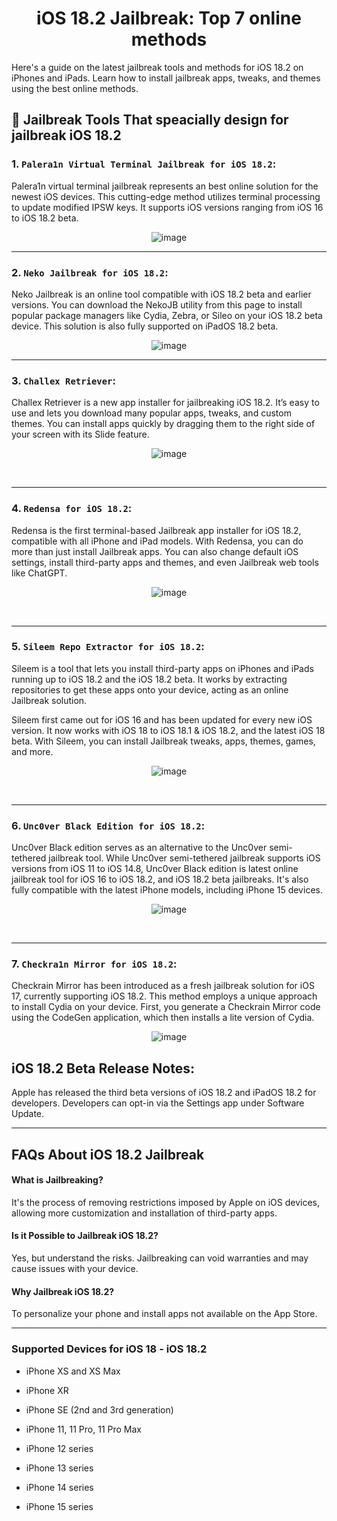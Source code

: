 <div align="center">

# iOS 18.2 Jailbreak: Top 7 online methods

</div>


Here's a guide on the latest jailbreak tools and methods for iOS 18.2 on iPhones and iPads. Learn how to install jailbreak apps, tweaks, and themes using the best online methods.

## 🌟 Jailbreak Tools That speacially design for jailbreak iOS 18.2

### 1. `Palera1n Virtual Terminal Jailbreak for iOS 18.2`:

Palera1n virtual terminal jailbreak represents an best online solution for the newest iOS devices. This cutting-edge method utilizes terminal processing to update modified IPSW keys. It supports iOS versions ranging from iOS 16 to iOS 18.2 beta.

<div align="center">

![image](https://github.com/Future-Jailbreak/ios-17-6-jailbreak/assets/172568410/4c03dded-9035-4a10-b8b2-255b3878d678)



</div>

<hr>

### 2. `Neko Jailbreak for iOS 18.2`:

Neko Jailbreak is an online tool compatible with iOS 18.2 beta and earlier versions. You can download the NekoJB utility from this page to install popular package managers like Cydia, Zebra, or Sileo on your iOS 18.2 beta device. This solution is also fully supported on iPadOS 18.2 beta.

<div align="center">

![image](https://github.com/user-attachments/assets/26ef92d6-86bb-44b3-8190-9d9b82ce7fcf)


</div>

<hr>

### 3. `Challex Retriever`:

Challex Retriever is a new app installer for jailbreaking iOS 18.2. It’s easy to use and lets you download many popular apps, tweaks, and custom themes. You can install apps quickly by dragging them to the right side of your screen with its Slide feature.

<div align="center">

![image](https://github.com/user-attachments/assets/7332a00d-bfb8-4775-a089-e0eb0b5a4219)


</div>
<br>

<hr>


### 4. `Redensa for iOS 18.2`:

Redensa is the first terminal-based Jailbreak app installer for iOS 18.2, compatible with all iPhone and iPad models. With Redensa, you can do more than just install Jailbreak apps. You can also change default iOS settings, install third-party apps and themes, and even Jailbreak web tools like ChatGPT.

<div align="center">

![image](https://github.com/Future-Jailbreak/ios-17-6-jailbreak/assets/172568410/6ad347aa-ac2b-4bd6-b085-a09e8c6743b0)



</div>

<br>

<hr>

### 5. `Sileem Repo Extractor for iOS 18.2`:

Sileem is a tool that lets you install third-party apps on iPhones and iPads running up to iOS 18.2 and the iOS 18.2 beta. It works by extracting repositories to get these apps onto your device, acting as an online Jailbreak solution.

Sileem first came out for iOS 16 and has been updated for every new iOS version. It now works with iOS 18 to iOS 18.1 & iOS 18.2, and the latest iOS 18 beta. With Sileem, you can install Jailbreak tweaks, apps, themes, games, and more.

<div align="center">

![image](https://github.com/Future-Jailbreak/ios-17-6-jailbreak/assets/172568410/487ee748-644c-4346-8529-44326165e245)



</div>
<br>

<hr>

### 6. `Unc0ver Black Edition for iOS 18.2`:

Unc0ver Black edition serves as an alternative to the Unc0ver semi-tethered jailbreak tool. While Unc0ver semi-tethered jailbreak supports iOS versions from iOS 11 to iOS 14.8, Unc0ver Black edition is latest online jailbreak tool for iOS 16 to iOS 18.2, and iOS 18.2 beta jailbreaks. It's also fully compatible with the latest iPhone models, including iPhone 15 devices.

<div align="center">

![image](https://github.com/Future-Jailbreak/ios-17-6-jailbreak/assets/172568410/993ecfdb-56d4-458b-aba8-feda452e1274)



</div>
<br>

<hr>

### 7. `Checkra1n Mirror for iOS 18.2`:

Checkrain Mirror has been introduced as a fresh jailbreak solution for iOS 17, currently supporting iOS 18.2. This method employs a unique approach to install Cydia on your device. First, you generate a Checkrain Mirror code using the CodeGen application, which then installs a lite version of Cydia.

<div align="center">

![image](https://github.com/Future-Jailbreak/ios-17-6-jailbreak/assets/172568410/ec52df1d-be35-41ea-a6a6-84ae2fea9971)



</div>


## iOS 18.2 Beta Release Notes:
Apple has released the third beta versions of iOS 18.2 and iPadOS 18.2 for developers.
Developers can opt-in via the Settings app under Software Update.

<hr>

## FAQs About iOS 18.2 Jailbreak

#### What is Jailbreaking?

It's the process of removing restrictions imposed by Apple on iOS devices, allowing more customization and installation of third-party apps.

#### Is it Possible to Jailbreak iOS 18.2?

Yes, but understand the risks. Jailbreaking can void warranties and may cause issues with your device.

#### Why Jailbreak iOS 18.2?

To personalize your phone and install apps not available on the App Store.

<hr>

### Supported Devices for iOS 18 - iOS 18.2

- iPhone XS and XS Max

- iPhone XR

- iPhone SE (2nd and 3rd generation)

- iPhone 11, 11 Pro, 11 Pro Max

- iPhone 12 series

- iPhone 13 series

- iPhone 14 series

- iPhone 15 series
